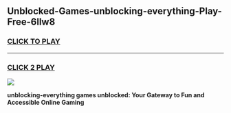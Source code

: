 
## Unblocked-Games-unblocking-everything-Play-Free-6llw8
<h3>
<a href="https://premium76.site?title=unblocking-everything&ref=12A">CLICK TO PLAY</a></h3>
<hr>

<h3>
<a href="https://premium76.site?title=unblocking-everything&ref=12A">CLICK 2 PLAY</a>
  
</h3>

<a href="https://premium76.site?title=unblocking-everything&ref=12A"><img src="https://clearcache.store/games.png"></a>


**unblocking-everything games unblocked: Your Gateway to Fun and Accessible Online Gaming**
